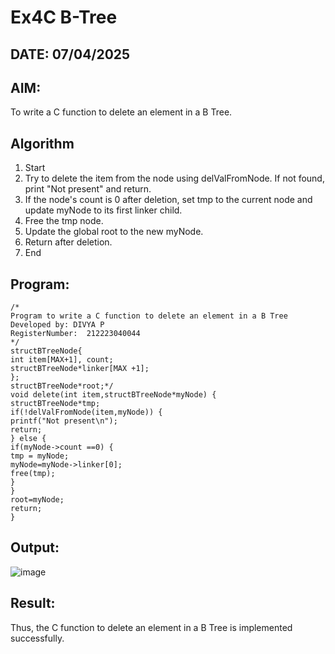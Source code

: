 # Ex4C B-Tree
## DATE: 07/04/2025
## AIM:
To write a C function to delete an element in a B Tree.
## Algorithm
1. Start
2. Try to delete the item from the node using delValFromNode. If not found, print "Not
present" and return.
3. If the node's count is 0 after deletion, set tmp to the current node and update myNode to its
first linker child.
4. Free the tmp node.
5. Update the global root to the new myNode.
6. Return after deletion.
7. End

## Program:
```
/*
Program to write a C function to delete an element in a B Tree
Developed by: DIVYA P
RegisterNumber:  212223040044
*/
structBTreeNode{
int item[MAX+1], count;
structBTreeNode*linker[MAX +1];
};
structBTreeNode*root;*/
void delete(int item,structBTreeNode*myNode) {
structBTreeNode*tmp;
if(!delValFromNode(item,myNode)) {
printf("Not present\n");
return;
} else {
if(myNode->count ==0) {
tmp = myNode;
myNode=myNode->linker[0];
free(tmp);
}
}
root=myNode;
return;
}
```

## Output:

![image](https://github.com/user-attachments/assets/8b7859f6-b318-4ace-b478-007083227b39)


## Result:
Thus, the C function to delete an element in a B Tree is implemented successfully.
